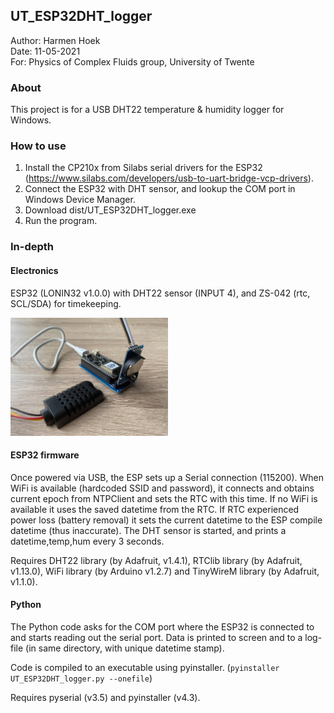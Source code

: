## UT_ESP32DHT_logger

Author: Harmen Hoek <br>
Date: 11-05-2021<br>
For: Physics of Complex Fluids group, University of Twente

### About
This project is for a USB DHT22 temperature & humidity logger for Windows. 


### How to use
1. Install the CP210x from Silabs serial drivers for the ESP32 (https://www.silabs.com/developers/usb-to-uart-bridge-vcp-drivers).
2. Connect the ESP32 with DHT sensor, and lookup the COM port in Windows Device Manager.
3. Download dist/UT_ESP32DHT_logger.exe
4. Run the program.

### In-depth

#### Electronics
ESP32 (LONIN32 v1.0.0) with DHT22 sensor (INPUT 4), and ZS-042 (rtc, SCL/SDA) for timekeeping.

<img src="ESP_codes/electronics.jpg" style="width:50%;" />

#### ESP32 firmware
Once powered via USB, the ESP sets up a Serial connection (115200). When WiFi is available (hardcoded SSID and password), it connects and obtains current epoch from NTPClient and sets the RTC with this time. If no WiFi is available it uses the saved datetime from the RTC. If RTC experienced power loss (battery removal) it sets the current datetime to the ESP compile datetime (thus inaccurate).
The DHT sensor is started, and prints a datetime,temp,hum every 3 seconds.

Requires DHT22 library (by Adafruit, v1.4.1), RTClib library (by Adafruit, v1.13.0), WiFi library (by Arduino v1.2.7) and TinyWireM library (by Adafruit, v1.1.0).

#### Python
The Python code asks for the COM port where the ESP32 is connected to and starts reading out the serial port. Data is printed to screen and to a log-file (in same directory, with unique datetime stamp).

Code is compiled to an executable using pyinstaller. (`pyinstaller UT_ESP32DHT_logger.py --onefile`)

Requires pyserial (v3.5) and pyinstaller (v4.3).